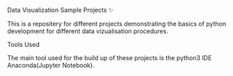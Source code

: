 Data Visualization Sample Projects ✨

This is a repositery for different projects demonstrating the basics of python development for different data vizualisation procedures.

Tools Used

The main tool used for the build up of these projects is the python3 IDE Anaconda(Jupyter Notebook).


